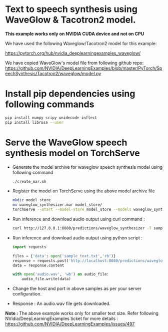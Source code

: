 # Text to speech synthesis using WaveGlow & Tacotron2 model.

**This example works only on NVIDIA CUDA device and not on CPU**

We have used the following Waveglow/Tacotron2 model for this example:

https://pytorch.org/hub/nvidia_deeplearningexamples_waveglow/

We have copied WaveGlow's model file from following github repo:
https://github.com/NVIDIA/DeepLearningExamples/blob/master/PyTorch/SpeechSynthesis/Tacotron2/waveglow/model.py


# Install pip dependencies using following commands

```bash
pip install numpy scipy unidecode inflect
pip install librosa --user
```

# Serve the WaveGlow speech synthesis model on TorchServe

 * Generate the model archive for waveglow speech synthesis model using following command

    ```bash
    ./create_mar.sh
    ```

 * Register the model on TorchServe using the above model archive file

    ```bash
    mkdir model_store
    mv waveglow_synthesizer.mar model_store/
    torchserve --start --model-store model_store --models waveglow_synthesizer.mar --disable-token-auth  --enable-model-api
    ```
  * Run inference and download audio output using curl command :
    ```bash
    curl http://127.0.0.1:8080/predictions/waveglow_synthesizer -T sample_text.txt -o audio.wav
    ```

  * Run inference and download audio output using python script :

    ```python
    import requests

    files = {'data': open('sample_text.txt','rb')}
    response = requests.post('http://localhost:8080/predictions/waveglow_synthesizer', files=files)
    data = response.content

    with open('audio.wav', 'wb') as audio_file:
        audio_file.write(data)
    ```

  * Change the host and port in above samples as per your server configuration.

  * Response :
    An audio.wav file gets downloaded.

  **Note :** The above example works only for smaller text size. Refer following NVidia/DeepLearningExamples ticket for more details :
  https://github.com/NVIDIA/DeepLearningExamples/issues/497
